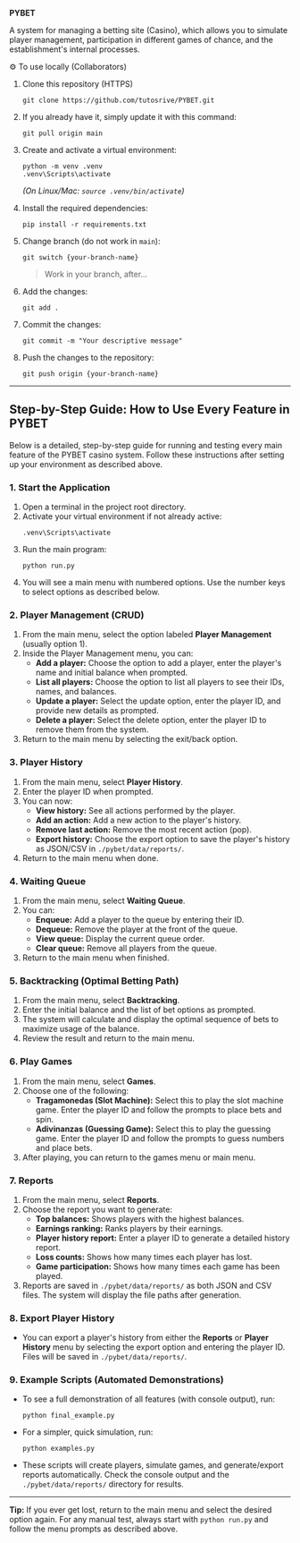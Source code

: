 **PYBET**

A system for managing a betting site (Casino), which allows you to simulate player management,
participation in different games of chance, and the establishment's internal processes.

⚙ To use locally (Collaborators)

1. Clone this repository (HTTPS)
    ```shell
    git clone https://github.com/tutosrive/PYBET.git
    ```

2. If you already have it, simply update it with this command:
    ```shell
    git pull origin main
    ```

3. Create and activate a virtual environment:
    ```shell
    python -m venv .venv
    .venv\Scripts\activate
    ```
    *(On Linux/Mac: `source .venv/bin/activate`)*

4. Install the required dependencies:
    ```shell
    pip install -r requirements.txt
    ```

5. Change branch (do not work in `main`):
    ```shell
    git switch {your-branch-name}
    ```
    > Work in your branch, after...

6. Add the changes:
    ```shell
    git add .
    ```

7. Commit the changes:
    ```shell
    git commit -m "Your descriptive message"
    ```

8. Push the changes to the repository:
    ```shell
    git push origin {your-branch-name}
    ```

---

## Step-by-Step Guide: How to Use Every Feature in PYBET

Below is a detailed, step-by-step guide for running and testing every main feature of the PYBET casino system. Follow these instructions after setting up your environment as described above.

### 1. Start the Application
1. Open a terminal in the project root directory.
2. Activate your virtual environment if not already active:
   ```shell
   .venv\Scripts\activate
   ```
3. Run the main program:
   ```shell
   python run.py
   ```
4. You will see a main menu with numbered options. Use the number keys to select options as described below.

### 2. Player Management (CRUD)
1. From the main menu, select the option labeled **Player Management** (usually option 1).
2. Inside the Player Management menu, you can:
   - **Add a player:** Choose the option to add a player, enter the player's name and initial balance when prompted.
   - **List all players:** Choose the option to list all players to see their IDs, names, and balances.
   - **Update a player:** Select the update option, enter the player ID, and provide new details as prompted.
   - **Delete a player:** Select the delete option, enter the player ID to remove them from the system.
3. Return to the main menu by selecting the exit/back option.

### 3. Player History
1. From the main menu, select **Player History**.
2. Enter the player ID when prompted.
3. You can now:
   - **View history:** See all actions performed by the player.
   - **Add an action:** Add a new action to the player's history.
   - **Remove last action:** Remove the most recent action (pop).
   - **Export history:** Choose the export option to save the player's history as JSON/CSV in `./pybet/data/reports/`.
4. Return to the main menu when done.

### 4. Waiting Queue
1. From the main menu, select **Waiting Queue**.
2. You can:
   - **Enqueue:** Add a player to the queue by entering their ID.
   - **Dequeue:** Remove the player at the front of the queue.
   - **View queue:** Display the current queue order.
   - **Clear queue:** Remove all players from the queue.
3. Return to the main menu when finished.

### 5. Backtracking (Optimal Betting Path)
1. From the main menu, select **Backtracking**.
2. Enter the initial balance and the list of bet options as prompted.
3. The system will calculate and display the optimal sequence of bets to maximize usage of the balance.
4. Review the result and return to the main menu.

### 6. Play Games
1. From the main menu, select **Games**.
2. Choose one of the following:
   - **Tragamonedas (Slot Machine):** Select this to play the slot machine game. Enter the player ID and follow the prompts to place bets and spin.
   - **Adivinanzas (Guessing Game):** Select this to play the guessing game. Enter the player ID and follow the prompts to guess numbers and place bets.
3. After playing, you can return to the games menu or main menu.

### 7. Reports
1. From the main menu, select **Reports**.
2. Choose the report you want to generate:
   - **Top balances:** Shows players with the highest balances.
   - **Earnings ranking:** Ranks players by their earnings.
   - **Player history report:** Enter a player ID to generate a detailed history report.
   - **Loss counts:** Shows how many times each player has lost.
   - **Game participation:** Shows how many times each game has been played.
3. Reports are saved in `./pybet/data/reports/` as both JSON and CSV files. The system will display the file paths after generation.

### 8. Export Player History
- You can export a player's history from either the **Reports** or **Player History** menu by selecting the export option and entering the player ID. Files will be saved in `./pybet/data/reports/`.

### 9. Example Scripts (Automated Demonstrations)
- To see a full demonstration of all features (with console output), run:
  ```shell
  python final_example.py
  ```
- For a simpler, quick simulation, run:
  ```shell
  python examples.py
  ```
- These scripts will create players, simulate games, and generate/export reports automatically. Check the console output and the `./pybet/data/reports/` directory for results.

---

**Tip:** If you ever get lost, return to the main menu and select the desired option again. For any manual test, always start with `python run.py` and follow the menu prompts as described above.
